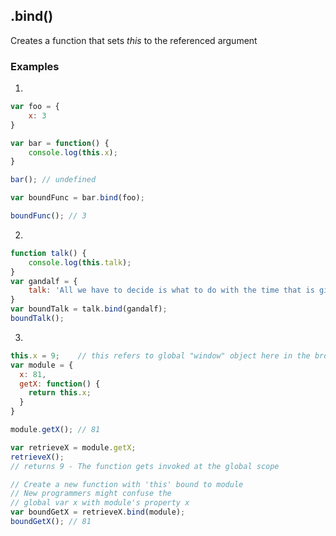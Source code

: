 ## .bind()
Creates a function that sets *this* to the referenced argument

### Examples 
1. 
```javascript
var foo = {
    x: 3
}

var bar = function() {
    console.log(this.x);
}

bar(); // undefined

var boundFunc = bar.bind(foo);

boundFunc(); // 3
```

2. 
```javascript
function talk() {
    console.log(this.talk);
}
var gandalf = {
    talk: 'All we have to decide is what to do with the time that is given to us.'
}
var boundTalk = talk.bind(gandalf);
boundTalk();
```

3. 
```javascript
this.x = 9;    // this refers to global "window" object here in the browser
var module = {
  x: 81,
  getX: function() { 
    return this.x; 
  }
}

module.getX(); // 81

var retrieveX = module.getX;
retrieveX();   
// returns 9 - The function gets invoked at the global scope

// Create a new function with 'this' bound to module
// New programmers might confuse the
// global var x with module's property x
var boundGetX = retrieveX.bind(module);
boundGetX(); // 81
```
